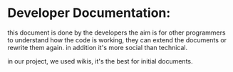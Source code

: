 # Developer Documentation:
  this document is done by the developers the aim is for other programmers to understand how the code is working, 
they can extend the documents or rewrite them again. in addition it's more social than technical.

 in our project, we used wikis, it's the best for initial documents. 

 
  
